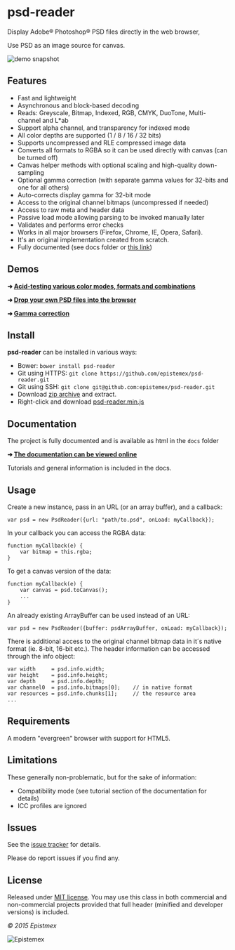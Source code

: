 ﻿psd-reader
==========

Display Adobe&reg; Photoshop&reg; PSD files directly in the web browser,

Use PSD as an image source for canvas.

![demo snapshot](http://i.imgur.com/Fcme1DR.png)


Features
--------

- Fast and lightweight
- Asynchronous and block-based decoding
- Reads: Greyscale, Bitmap, Indexed, RGB, CMYK, DuoTone, Multi-channel and L*ab
- Support alpha channel, and transparency for indexed mode
- All color depths are supported (1 / 8 / 16 / 32 bits)
- Supports uncompressed and RLE compressed image data
- Converts all formats to RGBA so it can be used directly with canvas (can be turned off)
- Canvas helper methods with optional scaling and high-quality down-sampling
- Optional gamma correction (with separate gamma values for 32-bits and one for all others)
- Auto-corrects display gamma for 32-bit mode
- Access to the original channel bitmaps (uncompressed if needed)
- Access to raw meta and header data
- Passive load mode allowing parsing to be invoked manually later
- Validates and performs error checks
- Works in all major browsers (Firefox, Chrome, IE, Opera, Safari).
- It's an original implementation created from scratch.
- Fully documented (see docs folder or [this link](https://epistemex.github.io/psd-reader/docs/))


Demos
-----

**➜ [Acid-testing various color modes, formats and combinations](https://epistemex.github.io/psd-reader/)**

**➜ [Drop your own PSD files into the browser](https://epistemex.github.io/psd-reader/psddrop.html)**

**➜ [Gamma correction](https://epistemex.github.io/psd-reader/demo_gamma.html)**


Install
-------

**psd-reader** can be installed in various ways:

- Bower: `bower install psd-reader`
- Git using HTTPS: `git clone https://github.com/epistemex/psd-reader.git`
- Git using SSH: `git clone git@github.com:epistemex/psd-reader.git`
- Download [zip archive](https://github.com/epistemex/psd-reader/archive/master.zip) and extract.
- Right-click and download [psd-reader.min.js](https://raw.githubusercontent.com/epistemex/psd-reader/master/psd-reader.min.js)

Documentation
-------------

The project is fully documented and is available as html in the `docs` folder

**➜ [The documentation can be viewed online](https://epistemex.github.io/psd-reader/docs/)**

Tutorials and general information is included in the docs.


Usage
-----

Create a new instance, pass in an URL (or an array buffer), and a callback:

    var psd = new PsdReader({url: "path/to.psd", onLoad: myCallback});

In your callback you can access the RGBA data:

    function myCallback(e) {
        var bitmap = this.rgba;
    }

To get a canvas version of the data:

    function myCallback(e) {
        var canvas = psd.toCanvas();
        ...
    }

An already existing ArrayBuffer can be used instead of an URL:

    var psd = new PsdReader({buffer: psdArrayBuffer, onLoad: myCallback});

There is additional access to the original channel bitmap data in it´s native
format (ie. 8-bit, 16-bit etc.). The header information can be accessed
through the info object:

    var width     = psd.info.width;
    var height    = psd.info.height;
    var depth     = psd.info.depth;
    var channel0  = psd.info.bitmaps[0];	// in native format
    var resources = psd.info.chunks[1];		// the resource area
    ...


Requirements
------------

A modern "evergreen" browser with support for HTML5.


Limitations
-----------

These generally non-problematic, but for the sake of information:

- Compatibility mode (see tutorial section of the documentation for details)
- ICC profiles are ignored


Issues
------

See the [issue tracker](https://github.com/epistemex/psd-reader/issues) for details.

Please do report issues if you find any.


License
-------

Released under [MIT license](http://choosealicense.com/licenses/mit/). You may use this class in both commercial and non-commercial projects provided that full header (minified and developer versions) is included.


*&copy; 2015 Epistmex*

![Epistemex](http://i.imgur.com/YxO8CtB.png)
